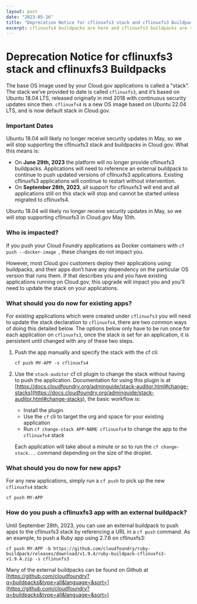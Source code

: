 ```yaml
---
layout: post
date: "2023-05-16"
title: "Deprecation Notice for cflinuxfs3 stack and cflinuxfs3 Buildpacks" 
excerpt: cflinuxfs4 buildpacks are here and cflinuxfs3 buildpacks are retiring, upgrade your apps now!
---
```




# Deprecation Notice for cflinuxfs3 stack and cflinuxfs3 Buildpacks


The base OS image used by your Cloud.gov applications is called a "stack". The stack we’ve provided to date is called `cflinuxfs3`, and it’s based on Ubuntu 18.04 LTS, released originally in mid 2018 with continuous security updates since then. `cflinuxfs4` is a new OS image based on Ubuntu 22.04 LTS, and is now default stack in Cloud.gov. 

### Important Dates
Ubuntu 18.04 will likely no longer receive security updates in May, so we will stop supporting the cflinuxfs3 stack and buildpacks in Cloud.gov.  What this means is: 

 - On **June 29th, 2023** the platform will no longer provide cflinuxfs3 buildpacks. Applications will need to reference an external buildpack to continue to push updated versions of cflinuxfs3 applications.  Existing cflinuxfs3 applications will continue to restart without intervention.
 - On **September 28th, 2023**, all support for cflinuxfs3 will end and all applications still on this stack will stop and cannot be started unless migrated to cflinuxfs4.


Ubuntu 18.04 will likely no longer receive security updates in May, so we will stop supporting cflinuxfs3 in Cloud.gov May 10th.

### Who is impacted?

If you push your Cloud Foundry applications as Docker containers with `cf push --docker-image `, these changes do not impact you.

However, most Cloud.gov customers deploy their applications using buildpacks, and their apps don’t have any dependency on the particular OS version that runs them. If that describes you and you have existing applications running on Cloud.gov, this upgrade will impact you and you'll need to update the stack on your applications.


### What should you do now for existing apps?


For existing applications which were created under `cflinuxfs3` you will need to update the stack declaration to `cflinuxfs4`, there are two common ways of doing this detailed below.  The options below only have to be run once for each application on `cflinuxfs3`, once the stack is set for an application, it is persistent until changed with any of these two steps. 

1. Push the app manually and specify the stack with the cf cli:

   ```
   cf push MY-APP -s cflinuxfs4
   ```

2. Use the `stack-auditor` cf cli plugin to change the stack without having to push the application.  Documentation for using this plugin is at [https://docs.cloudfoundry.org/adminguide/stack-auditor.html#change-stacks](https://docs.cloudfoundry.org/adminguide/stack-auditor.html#change-stacks), the basic workflow is:

   - Install the plugin
   - Use the `cf` cli to target the org and space for your existing application
   - Run `cf change-stack APP-NAME cflinuxfs4` to change the app to the `cflinuxfs4` stack

   Each application will take about a minute or so to run the `cf change-stack...` command depending on the size of the droplet.  


### What should you do now for new apps?

For any new applications, simply run a `cf push` to pick up the new `cflinuxfs4` stack:

```
cf push MY-APP
```

### How do you push a cflinuxfs3 app with an external buildpack?

Until September 28th, 2023, you can use an external buildpack to push apps to the cflinuxfs3 stack by referencing a URL in a `cf push` command.  As an example, to push a Ruby app using 2.7.6 on cflinuxfs3:

```
cf push MY-APP -b https://github.com/cloudfoundry/ruby-buildpack/releases/download/v1.9.4/ruby-buildpack-cflinuxfs3-v1.9.4.zip -s cflinuxfs3
```

Many of the external buildpacks can be found on Github at [https://github.com/cloudfoundry?q=buildpacks&type=all&language=&sort=](https://github.com/cloudfoundry?q=buildpacks&type=all&language=&sort=)


